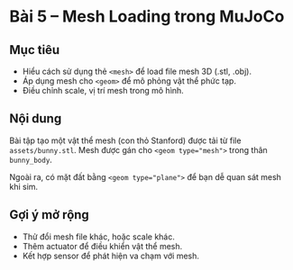 # Bài 5 – Mesh Loading trong MuJoCo

## Mục tiêu
- Hiểu cách sử dụng thẻ `<mesh>` để load file mesh 3D (.stl, .obj).
- Áp dụng mesh cho `<geom>` để mô phỏng vật thể phức tạp.
- Điều chỉnh scale, vị trí mesh trong mô hình.

## Nội dung
Bài tập tạo một vật thể mesh (con thỏ Stanford) được tải từ file `assets/bunny.stl`. Mesh được gán cho `<geom type="mesh">` trong thân `bunny_body`.

Ngoài ra, có mặt đất bằng `<geom type="plane">` để bạn dễ quan sát mesh khi sim.

## Gợi ý mở rộng
- Thử đổi mesh file khác, hoặc scale khác.
- Thêm actuator để điều khiển vật thể mesh.
- Kết hợp sensor để phát hiện va chạm với mesh.
